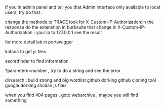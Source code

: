 if you in admin panel and tell you that Admin interface only available to local users, try do that : 

change the methode to TRACE
look for X-Custom-IP-Authorization:in the response
do the extenstion in burbsuite that change in X-Custom-IP-Authorization : your ip to 127.0.0.1
see the result 

for more detail lab in portswigger






katana to get js files

secretfinder to find information


?paramtere=number  , try to do a string and see the error

dirsearch : build strong and big wordlist
github dorking
github cloning tool
google dorking
shodan
js files


when you find 404 pages , goto webarchive , maybe you will find something

